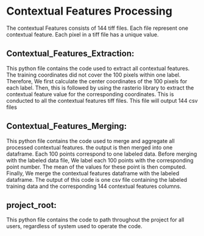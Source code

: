 # Contextual Features Processing

The contextual Features consists of 144 tiff files. Each file represent one contextual feature. Each pixel in a tiff file has a unique value. 


## Contextual_Features_Extraction:

This python file contains the code used to extract all contextual features. The training coordinates did not cover the 100 pixels within one label. Therefore, We first calculate the center coordinates of the 100 pixels for each label. Then, this is followed by using the rasterio library to extract the contextual feature value for the corresponding coordinates. This is conducted to all the contextual features tiff files. This file will output 144 csv files


     
## Contextual_Features_Merging:

This python file contains the code used to merge and aggregate all processed contextual features. the output is then merged into one dataframe. Each 100 points correspond to one labeled data. Before merging with the labeled data file, We label each 100 points with the corresponding point number. The mean of the values for these point is then computed. Finally, We merge the contextual features dataframe with the labeled dataframe. The output of this code is one csv file containing the labeled training data and the corresponding 144 contextual features columns. 


## project_root:
This python file contains the code to path throughout the project for all users, regardless of system used to operate the code.

